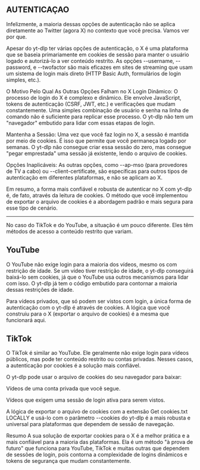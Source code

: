 ## AUTENTICAÇAO

Infelizmente, a maioria dessas opções de autenticação não se aplica diretamente ao Twitter (agora X) no contexto que você precisa.
Vamos ver por que.

Apesar do yt-dlp ter várias opções de autenticação, o X é uma plataforma que se baseia primariamente em cookies de sessão para
manter o usuário logado e autorizá-lo a ver conteúdo restrito.
As opções --username, --password, e --twofactor são mais eficazes em sites de streaming que usam um sistema de login mais direto
(HTTP Basic Auth, formulários de login simples, etc.).

O Motivo Pelo Qual As Outras Opções Falham no X
Login Dinâmico: O processo de login do X é complexo e dinâmico. Ele envolve JavaScript, tokens de autenticação (CSRF, JWT, etc.)
e verificações que mudam constantemente. Uma simples combinação de usuário e senha na linha de comando não é suficiente para
replicar esse processo. O yt-dlp não tem um "navegador" embutido para lidar com essas etapas de login.

Mantenha a Sessão: Uma vez que você faz login no X, a sessão é mantida por meio de cookies. É isso que permite que você permaneça
logado por semanas. O yt-dlp não consegue criar essa sessão do zero, mas consegue "pegar emprestada" uma sessão já existente,
lendo o arquivo de cookies.

Opções Inaplicáveis: As outras opções, como --ap-mso (para provedores de TV a cabo) ou --client-certificate, são específicas
para outros tipos de autenticação em diferentes plataformas, e não se aplicam ao X.

Em resumo, a forma mais confiável e robusta de autenticar no X com yt-dlp é, de fato, através da leitura de cookies.
O método que você implementou de exportar o arquivo de cookies é a abordagem padrão e mais segura para esse tipo de cenário.

----------------------------------------------------------------------------------------------------
No caso do TikTok e do YouTube, a situação é um pouco diferente. Eles têm métodos de acesso a conteúdo restrito que variam.

## YouTube
O YouTube não exige login para a maioria dos vídeos, mesmo os com restrição de idade. Se um vídeo tiver restrição de idade,
 o yt-dlp conseguirá baixá-lo sem cookies, já que o YouTube usa outros mecanismos para lidar com isso. O yt-dlp já tem o 
 código embutido para contornar a maioria dessas restrições de idade.

Para vídeos privados, que só podem ser vistos com login, a única forma de autenticação com o yt-dlp é através de cookies.
 A lógica que você construiu para o X (exportar o arquivo de cookies) é a mesma que funcionará aqui.

## TikTok
O TikTok é similar ao YouTube. Ele geralmente não exige login para vídeos públicos, mas pode ter conteúdo restrito ou contas privadas.
 Nesses casos, a autenticação por cookies é a solução mais confiável.

O yt-dlp pode usar o arquivo de cookies do seu navegador para baixar:

Vídeos de uma conta privada que você segue.

Vídeos que exigem uma sessão de login ativa para serem vistos.

A lógica de exportar o arquivo de cookies com a extensão Get cookies.txt LOCALLY e usá-lo com o parâmetro --cookies do yt-dlp é a
 mais robusta e universal para plataformas que dependem de sessão de navegação.

Resumo
A sua solução de exportar cookies para o X é a melhor prática e a mais confiável para a maioria das plataformas.
 Ela é um método "à prova de futuro" que funciona para YouTube, TikTok e muitas outras que dependem de sessões de login,
  pois contorna a complexidade de logins dinâmicos e tokens de segurança que mudam constantemente.